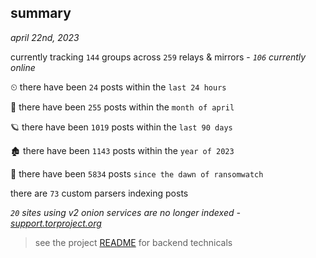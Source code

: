 
## summary
_april 22nd, 2023_

currently tracking `144` groups across `259` relays & mirrors - _`106` currently online_

⏲ there have been `24` posts within the `last 24 hours`

🦈 there have been `255` posts within the `month of april`

🪐 there have been `1019` posts within the `last 90 days`

🏚 there have been `1143` posts within the `year of 2023`

🦕 there have been `5834` posts `since the dawn of ransomwatch`

there are `73` custom parsers indexing posts

_`20` sites using v2 onion services are no longer indexed - [support.torproject.org](https://support.torproject.org/onionservices/v2-deprecation/)_

> see the project [README](https://github.com/joshhighet/ransomwatch#ransomwatch--) for backend technicals
